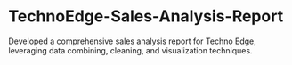 # TechnoEdge-Sales-Analysis-Report
Developed a comprehensive sales analysis report for Techno Edge, leveraging data combining, cleaning, and visualization techniques. 
